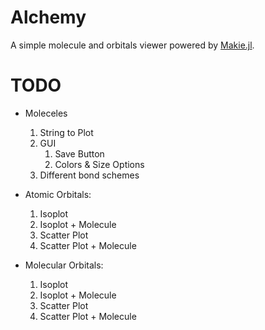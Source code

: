 # Alchemy

A simple molecule and orbitals viewer powered by [Makie.jl](https://github.com/JuliaPlots/Makie.jl).



# TODO
- Moleceles
    1. String to Plot
    2. GUI
        1. Save Button
        2. Colors & Size Options
    3. Different bond schemes

- Atomic Orbitals:
    1. Isoplot
    2. Isoplot + Molecule
    3. Scatter Plot
    4. Scatter Plot + Molecule

- Molecular Orbitals:
    1. Isoplot
    2. Isoplot + Molecule
    3. Scatter Plot
    4. Scatter Plot + Molecule